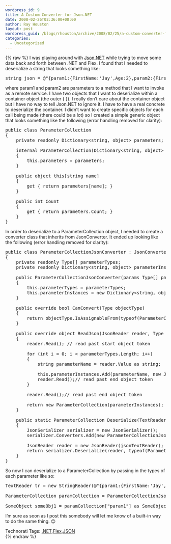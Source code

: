 ```yaml
---
wordpress_id: 9
title: A Custom Converter for Json.NET
date: 2008-02-26T02:36:00+00:00
author: Ray Houston
layout: post
wordpress_guid: /blogs/rhouston/archive/2008/02/25/a-custom-converter-for-json-net.aspx
categories:
  - Uncategorized
---
```

{% raw %}
I was playing around with [Json.NET](http://james.newtonking.com/pages/json-net.aspx) while trying to move some data back and forth between .NET and Flex. I found that I needed to deserialize a string that looks something like:

<div>
  <pre><span>string</span> json = <span>@"{param1:{FirstName:'Jay',Age:2},param2:{FirstName:'Ray',Age:3}}"</span>;</pre>
</div>

where param1 and param2 are parameters to a method that I want to invoke as a remote service. I have two objects that I want to deserialize within a container object (the outer { }). I really don&#8217;t care about the container object but I have no way to tell Json.NET to ignore it. I have to have a real concrete to deserialize the container. I didn&#8217;t want to create specific objects for each call being made (there could be a lot) so I created a simple generic object that looks something like the following (error handling removed for clarity):

<div>
  <pre><span>public</span> <span>class</span> ParameterCollection<br />{<br />    <span>private</span> <span>readonly</span> Dictionary&lt;<span>string</span>, <span>object</span>&gt; parameters;<br /><br />    <span>internal</span> ParameterCollection(Dictionary&lt;<span>string</span>, <span>object</span>&gt; parameters)<br />    {<br />        <span>this</span>.parameters = parameters;<br />    }<br /><br />    <span>public</span> <span>object</span> <span>this</span>[<span>string</span> name]<br />    {<br />        get { <span>return</span> parameters[name]; }<br />    }<br /><br />    <span>public</span> <span>int</span> Count<br />    {<br />        get { <span>return</span> parameters.Count; }<br />    }<br />}<br /></pre>
</div>

In order to deserialize to a ParameterCollection object, I needed to create a converter class that inherits from JsonConverter. It ended up looking like the following (error handling removed for clarity):

<div>
  <pre><span>public</span> <span>class</span> ParameterCollectionJsonConverter : JsonConverter<br />{<br />    <span>private</span> <span>readonly</span> Type[] parameterTypes;<br />    <span>private</span> <span>readonly</span> Dictionary&lt;<span>string</span>, <span>object</span>&gt; parameterInstances;<br /><br />    <span>public</span> ParameterCollectionJsonConverter(<span>params</span> Type[] parameterTypes)<br />    {<br />        <span>this</span>.parameterTypes = parameterTypes;<br />        <span>this</span>.parameterInstances = <span>new</span> Dictionary&lt;<span>string</span>, <span>object</span>&gt;(parameterTypes.Length);<br />    }<br /><br />    <span>public</span> <span>override</span> <span>bool</span> CanConvert(Type objectType)<br />    {<br />        <span>return</span> objectType.IsAssignableFrom(<span>typeof</span>(ParameterCollection));<br />    }<br /><br />    <span>public</span> <span>override</span> <span>object</span> ReadJson(JsonReader reader, Type objectType)<br />    {<br />        reader.Read(); <span>// read past start object token</span><br /><br />        <span>for</span> (<span>int</span> i = 0; i &lt; parameterTypes.Length; i++)<br />        {<br />            <span>string</span> parameterName = reader.Value <span>as</span> <span>string</span>;<br /><br />            <span>this</span>.parameterInstances.Add(parameterName, <span>new</span> JsonSerializer().Deserialize(reader, parameterTypes[i]));<br />            reader.Read();<span>// read past end object token</span><br />        }<br /><br />        reader.Read();<span>// read past end object token</span><br /><br />        <span>return</span> <span>new</span> ParameterCollection(parameterInstances);<br />    }<br /><br />    <span>public</span> <span>static</span> ParameterCollection Deserialize(TextReader jsonTextReader, <span>params</span> Type[] types)<br />    {<br />        JsonSerializer serializer = <span>new</span> JsonSerializer();<br />        serializer.Converters.Add(<span>new</span> ParameterCollectionJsonConverter(types));<br /><br />        JsonReader reader = <span>new</span> JsonReader(jsonTextReader);<br />        <span>return</span> serializer.Deserialize(reader, <span>typeof</span>(ParameterCollection)) <span>as</span> ParameterCollection;<br />    }<br />}<br /></pre>
</div>

So now I can deserialize to a ParameterCollection by passing in the types of each parameter like so:

<div>
  <pre>TextReader tr = <span>new</span> StringReader(<span>@"{param1:{FirstName:'Jay',Age:2},param2:{FirstName:'Ray',Age:3}}"</span>);<br /><br />ParameterCollection paramCollection = ParameterCollectionJsonConverter.Deserialize(tr, <span>typeof</span>(SomeObject), <span>typeof</span>(SomeObject));<br /><br />SomeObject someObj1 = paramCollection[<span>"param1"</span>] <span>as</span> SomeObject;<br /></pre>
</div>

I&#8217;m sure as soon as I post this somebody will let me know of a built-in way to do the same thing. 😉

<div class="wlWriterSmartContent" style="padding-right: 0px;padding-left: 0px;padding-bottom: 0px;margin: 0px;padding-top: 0px">
  Technorati Tags: <a href="http://technorati.com/tags/.NET" rel="tag">.NET</a>,<a href="http://technorati.com/tags/Flex" rel="tag">Flex</a>,<a href="http://technorati.com/tags/JSON" rel="tag">JSON</a>
</div>
{% endraw %}
